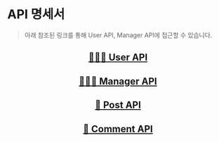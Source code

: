 # API 명세서
> 아래 참조된 링크를 통해 User API, Manager API에 접근할 수 있습니다.

<div align=center >

## [👨🏻‍💼 User API](https://github.com/ClickPickProject/API-Document/tree/main/API/User.md)

## [👨🏻‍💻 Manager API](https://github.com/ClickPickProject/API-Document/tree/main/API/Manager.md)

## [📑 Post API](https://github.com/ClickPickProject/API-Document/tree/main/API/Post.md)

## [📄 Comment API](https://github.com/ClickPickProject/API-Document/tree/main/API/%08Comment.md)
